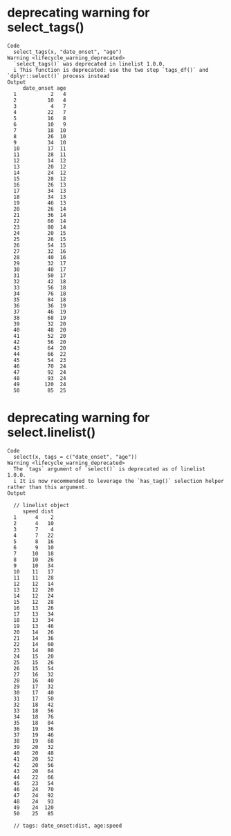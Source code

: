 # deprecating warning for select_tags()

    Code
      select_tags(x, "date_onset", "age")
    Warning <lifecycle_warning_deprecated>
      `select_tags()` was deprecated in linelist 1.0.0.
      i This function is deprecated: use the two step `tags_df()` and `dplyr::select()` process instead
    Output
         date_onset age
      1           2   4
      2          10   4
      3           4   7
      4          22   7
      5          16   8
      6          10   9
      7          18  10
      8          26  10
      9          34  10
      10         17  11
      11         28  11
      12         14  12
      13         20  12
      14         24  12
      15         28  12
      16         26  13
      17         34  13
      18         34  13
      19         46  13
      20         26  14
      21         36  14
      22         60  14
      23         80  14
      24         20  15
      25         26  15
      26         54  15
      27         32  16
      28         40  16
      29         32  17
      30         40  17
      31         50  17
      32         42  18
      33         56  18
      34         76  18
      35         84  18
      36         36  19
      37         46  19
      38         68  19
      39         32  20
      40         48  20
      41         52  20
      42         56  20
      43         64  20
      44         66  22
      45         54  23
      46         70  24
      47         92  24
      48         93  24
      49        120  24
      50         85  25

# deprecating warning for select.linelist()

    Code
      select(x, tags = c("date_onset", "age"))
    Warning <lifecycle_warning_deprecated>
      The `tags` argument of `select()` is deprecated as of linelist 1.0.0.
      i It is now recommended to leverage the `has_tag()` selection helper rather than this argument.
    Output
      
      // linelist object
         speed dist
      1      4    2
      2      4   10
      3      7    4
      4      7   22
      5      8   16
      6      9   10
      7     10   18
      8     10   26
      9     10   34
      10    11   17
      11    11   28
      12    12   14
      13    12   20
      14    12   24
      15    12   28
      16    13   26
      17    13   34
      18    13   34
      19    13   46
      20    14   26
      21    14   36
      22    14   60
      23    14   80
      24    15   20
      25    15   26
      26    15   54
      27    16   32
      28    16   40
      29    17   32
      30    17   40
      31    17   50
      32    18   42
      33    18   56
      34    18   76
      35    18   84
      36    19   36
      37    19   46
      38    19   68
      39    20   32
      40    20   48
      41    20   52
      42    20   56
      43    20   64
      44    22   66
      45    23   54
      46    24   70
      47    24   92
      48    24   93
      49    24  120
      50    25   85
      
      // tags: date_onset:dist, age:speed 


